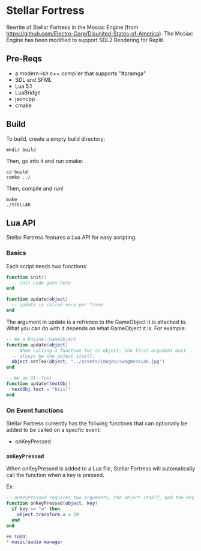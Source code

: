 # Stellar Fortress
Rewrite of Stellar Fortress in the Mosiac Engine (from https://github.com/Electro-Corp/Disunited-States-of-America).
The Mosiac Engine has been modified to support SDL2 Rendering for Replit. 
## Pre-Reqs
* a modern-ish c++ compiler that supports "#pramga"
* SDL and SFML
* Lua 5.1
* LuaBridge
* jsoncpp
* cmake

## Build
To build, create a empty build directory:
```
mkdir build
```
Then, go into it and run cmake:
```
cd build
camke ../
```
Then, compile and run!
```
make
./STELLAR
```

## Lua API
Stellar Fortress features a Lua API for easy scripting.
### Basics
Each script needs two functions:

```lua
function init()
  -- init code goes here
end

function update(object)
  -- update is called once per frame
end
```
The argument in update is a refrence to the GameObject it is attached to. <br>
What you can do with it depends on what GameObject it is. For example:
```lua
-- We a Engine::GameObject
function update(object)
  -- When calling a function for an object, the first argument must 
  -- always be the object itself.
  object.setTex(object, "../assets/images/swagmessiah.jpg")
end

-- We an UI::Text
function update(textObj)
  textObj.text = "hiii!"
end
```

### On Event functions
Stellar Fortress currently has the follwing functions that can optionally be added to be called on a specfic event: <br>
* onKeyPressed

### `onKeyPressed`
When onKeyPressed is added to a Lua file, Stellar Fortress will automatically call the function when a key is pressed. <br>

Ex:
```lua
-- onKeyPressed requires two arguments, the object itself, and the key that was pressed
function onKeyPressed(object, key)
  if key == "w" then
    object.transform.x = 50
  end
end

## ToDO:
* music/audio manager
